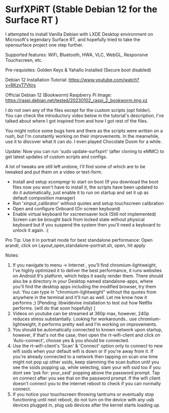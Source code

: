 # SurfXPiRT (Stable Debian 12 for the Surface RT )

I attempted to install Vanilla Debian with LXDE Desktop environment on Microsoft's legendary Surface RT, 
and hopefully tried to take the opensurface project one step further. 

Supported features: WiFi, Bluetooth, HWA, VLC, WebGL, Responsive Touchscreen, etc.

Pre-requisites: Golden Keys & Yahallo Installed (Secure boot disabled)

Debian 12 Installation Tutorial: https://www.youtube.com/watch?v=RKzyT7Vtjrs

Official Debian 12 (Bookworm) Raspberry Pi Image: https://raspi.debian.net/tested/20230102_raspi_2_bookworm.img.xz

I do not own any of the files except for the custom scripts (opt folder).  
You can check the introductory video below in the tutorial's description, I've talked about where I got inspired from and how I got rest of the files.

You might notice some bugs here and there as the scripts were written on a rush, but I'm constantly working on their improvements. In the meanwhile, use it to discover what it can do. I even played Chocolate Doom for a while. 

Update: Now you can run 'sudo update-surfxpirt' (after cloning to eMMC) to get latest updates of custom scripts and configs.

A lot of tweaks are still left undone, I'll find some of which are  to be tweaked and put them on a video or text-form.
- Install and setup xcompmgr to start on boot (If you download the boot files now you won't have to install it, the scripts have been updated to do it automatically, just enable it to run on startup and set it up as default composition manager)
- Run 'xinput_calibrator' without quotes and setup touchscreen calibration 
- Open and configure Onboard (On screen keyboard)
- Enable virtual keyboard for xscreensaver lock   (Still not implemented) Screen can be brought back from locked state without physical keyboard but if you suspend the system then you'll need a keyboard to unlock it again. :(

Pro Tip: Use it in portrait mode for best standalone performance:
Open arandr, click on Layout,open,standalone-portrait.sh, open, hit apply

Notes: 
1. If you navigate to menu -> Internet , you'll find chromium-lightweight, I've highly optimized it to deliver the best performance, it runs websites on Android 9's platform, which helps it easily render them. There should also be a directory in your Desktop named standalone-apps, where you'll find the desktop apps including the modified browser, try them out. You can type in "chromium-lightweight" without the quotes from anywhere in the terminal and it'll run as well. Let me know how it performs ;)    [Pending: libwidevine installation to test out how Netflix performs. (will do that soon hopefully) ]
2. Videos on youtube can be streamed at 360p max, however, 240p reduces stress substantially. Looking for workarounds.. use chromium-lightweight, it performs pretty well and I'm working on improvements.
3. You should be automatically connected to known network upon startup, however, if that's not the case, then open the rt-wifi-client and click on 'Auto-connect', choose yes & you should be connected.
4. Use the rt-wifi-client's 'Scan' & 'Connect' option only to connect to new wifi ssids when your default wifi is down or if you're away from it.
If you're already connected to a network then tapping on scan one time might not pop up other ssids, keep slamming the scan button until you see the ssids popping up, while selecting, slam your wifi ssid too if you dont see 'psk for: your_ssid' popping above the password prompt. Tap on connect after you see that on the password prompt.
If the wifi client doesn't connect you to the internet reboot to check if you can normally connect.
5. If you notice your touchscreen throwing tantrums or eventually stop functioning until next reboot, do not turn on the device with any usb devices plugged in, plug usb devices after the kernel starts loading up.

